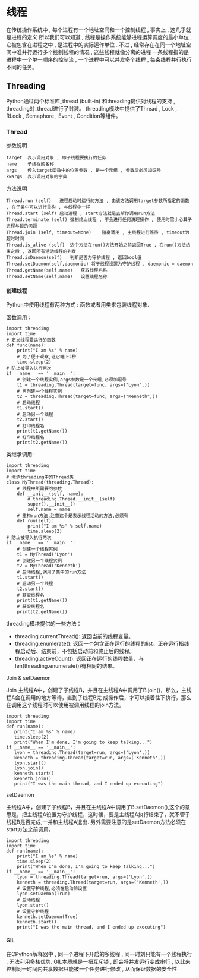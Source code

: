 # 线程
在传统操作系统中 , 每个进程有一个地址空间和一个控制线程 , 事实上 , 这几乎就是进程的定义
所以我们可以知道 , 线程是操作系统能够进程运算调度的最小单位 , 它被包含在进程之中 , 是进程中的实际运作单位 . 不过 , 经常存在在同一个地址空间中准并行运行多个控制线程的情况 , 这些线程就像分离的进程
一条线程指的是进程中一个单一顺序的控制流 , 一个进程中可以并发多个线程 , 每条线程并行执行不同的任务。

## Threading
Python通过两个标准库_thread (built-in) 和threading提供对线程的支持 , threading对_thread进行了封装。
threading模块中提供了Thread , Lock , RLock , Semaphore , Event , Condition等组件。

### Thread

参数说明
```
target	表示调用对象 , 即子线程要执行的任务
name	子线程的名称
args	传入target函数中的位置参数 , 是一个元组 , 参数后必须加逗号
kwargs	表示调用对象的字典
```
方法说明
```
Thread.run (self)	进程启动时运行的方法 , 由该方法调用target参数所指定的函数 , 在子类中可以进行重构 , 与线程中一样
Thread.start (self)	启动进程 , start方法就是去帮你调用run方法
Thread.terminate (self)	强制终止线程 , 不会进行任何清理操作 , 使用时需小心其子进程与锁的问题
Thread.join (self, timeout=None)	阻塞调用 , 主线程进行等待 , timeout为超时时间
Thread.is_alive (self)	这个方法在run()方法开始之前返回True , 在run()方法结束之后 , 返回所有活动线程的列表
Thread.isDaemon(self)	判断是否为守护线程 , 返回bool值
Thread.setDaemon(self,daemonic)	将子线程设置为守护线程 , daemonic = daemon
Thread.getName(self,name)	获取线程名称
Thread.setName(self,name)	设置线程名称
```
#### 创建线程
Python中使用线程有两种方式 : 函数或者用类来包装线程对象.

函数调用：
```
import threading
import time
# 定义线程要运行的函数
def func(name):
    print("I am %s" % name)
    # 为了便于观察,让它睡上2秒
    time.sleep(2)
# 防止被导入执行两次
if __name__ == '__main__':
    # 创建一个线程实例,args参数是一个元组,必须加逗号
    t1 = threading.Thread(target=func, args=("Lyon",))
    # 再创建一个线程实例
    t2 = threading.Thread(target=func, args=("Kenneth",))
    # 启动线程
    t1.start()
    # 启动另一个线程
    t2.start()
    # 打印线程名
    print(t1.getName())
    # 打印线程名
    print(t2.getName())
```
类继承调用:
```
import threading
import time
# 继承threading中的Thread类
class MyThread(threading.Thread):
    # 线程中所需要的参数
    def __init__(self, name):
        # threading.Thread.__init__(self)
        super().__init__()
        self.name = name
    # 重构run方法,注意这个是表示线程活动的方法,必须有
    def run(self):
        print("I am %s" % self.name)
        time.sleep(2)
# 防止被导入执行两次
if __name__ == '__main__':
    # 创建一个线程实例
    t1 = MyThread('Lyon')
    # 创建另一个线程实例
    t2 = MyThread('Kenneth')
    # 启动线程,调用了类中的run方法
    t1.start()
    # 启动另一个线程
    t2.start()
    # 获取线程名
    print(t1.getName())
    # 获取线程名
    print(t2.getName())
```

threading模块提供的一些方法：
  * threading.currentThread(): 返回当前的线程变量。
  * threading.enumerate(): 返回一个包含正在运行的线程的list。正在运行指线程启动后、结束前，不包括启动前和终止后的线程。
  * threading.activeCount(): 返回正在运行的线程数量，与len(threading.enumerate())有相同的结果。
  
  
 Join & setDaemon 
 
 Join
 主线程A中，创建了子线程B，并且在主线程A中调用了B.join()，那么，主线程A会在调用的地方等待，直到子线程B完    成操作后，才可以接着往下执行，那么在调用这个线程时可以使用被调用线程的join方法。
 ```
 import threading
import time
def run(name):
    print("I am %s" % name)
    time.sleep(2)
    print("When I'm done, I'm going to keep talking...")
if __name__ == '__main__':
    lyon = threading.Thread(target=run, args=('Lyon',))
    kenneth = threading.Thread(target=run, args=('Kenneth',))
    lyon.start()
    lyon.join()
    kenneth.start()
    kenneth.join()
    print("I was the main thread, and I ended up executing")

```

setDaemon

主线程A中，创建了子线程B，并且在主线程A中调用了B.setDaemon(),这个的意思是，把主线程A设置为守护线程，这时候，要是主线程A执行结束了，就不管子线程B是否完成,一并和主线程A退出.
另外需要注意的是setDaemon方法必须在start方法之前调用。
```
import threading
import time
def run(name):
    print("I am %s" % name)
    time.sleep(2)
    print("When I'm done, I'm going to keep talking...")
if __name__ == '__main__':
    lyon = threading.Thread(target=run, args=('Lyon',))
    kenneth = threading.Thread(target=run, args=('Kenneth',))
    # 设置守护线程,必须在启动前设置
    lyon.setDaemon(True)
    # 启动线程
    lyon.start()
    # 设置守护线程
    kenneth.setDaemon(True)
    kenneth.start()
    print("I was the main thread, and I ended up executing")

```

#### GIL
 在CPython解释器中 , 同一个进程下开启的多线程 , 同一时刻只能有一个线程执行 , 无法利用多核优势.
 GIL本质就是一把互斥锁 , 即会将并发运行变成串行 , 以此来控制同一时间内共享数据只能被一个任务进行修改 , 从而保证数据的安全性
 



